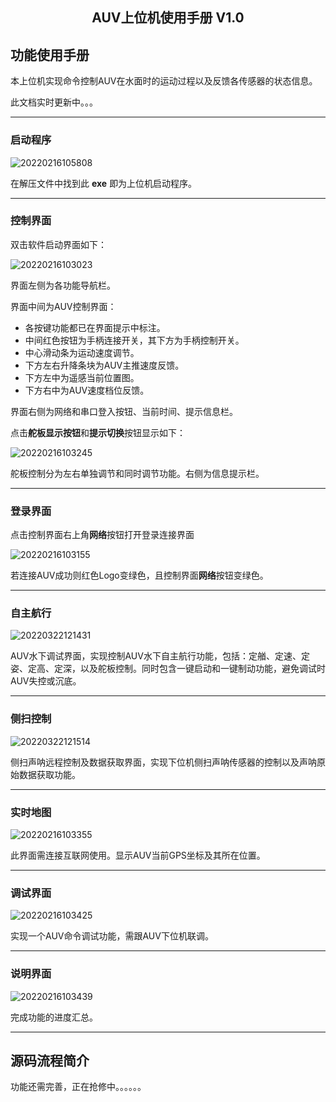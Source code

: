 <center><h2>AUV上位机使用手册 V1.0</h2></center>

## 功能使用手册

本上位机实现命令控制AUV在水面时的运动过程以及反馈各传感器的状态信息。

此文档实时更新中。。。

---



### 启动程序

![20220216105808](https://tuyong.oss-cn-hangzhou.aliyuncs.com/img/202202161253703.jpg)

在解压文件中找到此 **exe** 即为上位机启动程序。

---



### 控制界面

双击软件启动界面如下：

![20220216103023](https://tuyong.oss-cn-hangzhou.aliyuncs.com/img/202202161253974.jpg)

界面左侧为各功能导航栏。

界面中间为AUV控制界面：

* 各按键功能都已在界面提示中标注。
* 中间红色按钮为手柄连接开关，其下方为手柄控制开关。
* 中心滑动条为运动速度调节。
* 下方左右升降条块为AUV主推速度反馈。
* 下方左中为遥感当前位置图。
* 下方右中为AUV速度档位反馈。

界面右侧为网络和串口登入按钮、当前时间、提示信息栏。

点击**舵板显示按钮**和**提示切换**按钮显示如下：

![20220216103245](https://tuyong.oss-cn-hangzhou.aliyuncs.com/img/202202161253707.jpg)

舵板控制分为左右单独调节和同时调节功能。右侧为信息提示栏。

---



### 登录界面

点击控制界面右上角**网络**按钮打开登录连接界面

![20220216103155](https://tuyong.oss-cn-hangzhou.aliyuncs.com/img/202202161253150.jpg)

若连接AUV成功则红色Logo变绿色，且控制界面**网络**按钮变绿色。

---



### 自主航行

![20220322121431](https://tuyong.oss-cn-hangzhou.aliyuncs.com/img/202203221223774.jpg)

AUV水下调试界面，实现控制AUV水下自主航行功能，包括：定艏、定速、定姿、定高、定深，以及舵板控制。同时包含一键启动和一键制动功能，避免调试时AUV失控或沉底。

---



### 侧扫控制

![20220322121514](https://tuyong.oss-cn-hangzhou.aliyuncs.com/img/202203221223256.jpg)

侧扫声呐远程控制及数据获取界面，实现下位机侧扫声呐传感器的控制以及声呐原始数据获取功能。

---



### 实时地图

![20220216103355](https://tuyong.oss-cn-hangzhou.aliyuncs.com/img/202202161253718.jpg)

此界面需连接互联网使用。显示AUV当前GPS坐标及其所在位置。

---



### 调试界面

![20220216103425](https://tuyong.oss-cn-hangzhou.aliyuncs.com/img/202202161253327.jpg)

实现一个AUV命令调试功能，需跟AUV下位机联调。

---



### 说明界面

![20220216103439](https://tuyong.oss-cn-hangzhou.aliyuncs.com/img/202202161253803.jpg)

完成功能的进度汇总。

---



## 源码流程简介

功能还需完善，正在抢修中。。。。。。